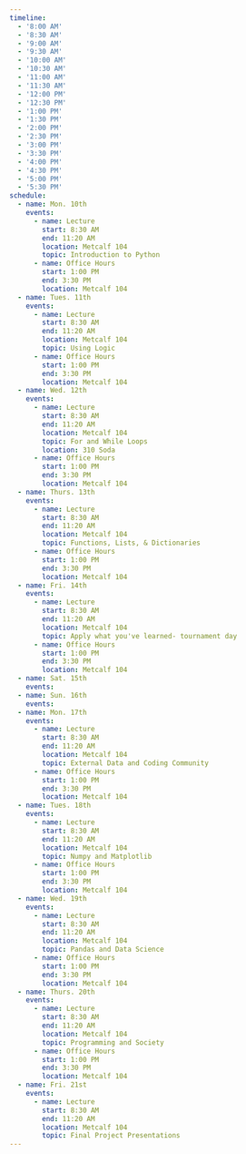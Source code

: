 ```yaml
---
timeline:
  - '8:00 AM'
  - '8:30 AM'
  - '9:00 AM'
  - '9:30 AM'
  - '10:00 AM'
  - '10:30 AM'
  - '11:00 AM'
  - '11:30 AM'
  - '12:00 PM'
  - '12:30 PM'
  - '1:00 PM'
  - '1:30 PM'
  - '2:00 PM'
  - '2:30 PM'
  - '3:00 PM'
  - '3:30 PM'
  - '4:00 PM'
  - '4:30 PM'
  - '5:00 PM'
  - '5:30 PM'
schedule:
  - name: Mon. 10th
    events:
      - name: Lecture
        start: 8:30 AM
        end: 11:20 AM
        location: Metcalf 104
        topic: Introduction to Python
      - name: Office Hours
        start: 1:00 PM
        end: 3:30 PM
        location: Metcalf 104
  - name: Tues. 11th
    events:
      - name: Lecture
        start: 8:30 AM
        end: 11:20 AM
        location: Metcalf 104
        topic: Using Logic
      - name: Office Hours
        start: 1:00 PM
        end: 3:30 PM
        location: Metcalf 104
  - name: Wed. 12th
    events:
      - name: Lecture
        start: 8:30 AM
        end: 11:20 AM
        location: Metcalf 104
        topic: For and While Loops
        location: 310 Soda
      - name: Office Hours
        start: 1:00 PM
        end: 3:30 PM
        location: Metcalf 104
  - name: Thurs. 13th
    events:
      - name: Lecture
        start: 8:30 AM
        end: 11:20 AM
        location: Metcalf 104
        topic: Functions, Lists, & Dictionaries
      - name: Office Hours
        start: 1:00 PM
        end: 3:30 PM
        location: Metcalf 104
  - name: Fri. 14th
    events:
      - name: Lecture
        start: 8:30 AM
        end: 11:20 AM
        location: Metcalf 104
        topic: Apply what you've learned- tournament day
      - name: Office Hours
        start: 1:00 PM
        end: 3:30 PM
        location: Metcalf 104
  - name: Sat. 15th
    events:
  - name: Sun. 16th
    events:
  - name: Mon. 17th
    events:
      - name: Lecture
        start: 8:30 AM
        end: 11:20 AM
        location: Metcalf 104
        topic: External Data and Coding Community
      - name: Office Hours
        start: 1:00 PM
        end: 3:30 PM
        location: Metcalf 104
  - name: Tues. 18th
    events:
      - name: Lecture
        start: 8:30 AM
        end: 11:20 AM
        location: Metcalf 104
        topic: Numpy and Matplotlib
      - name: Office Hours
        start: 1:00 PM
        end: 3:30 PM
        location: Metcalf 104
  - name: Wed. 19th
    events:
      - name: Lecture
        start: 8:30 AM
        end: 11:20 AM
        location: Metcalf 104
        topic: Pandas and Data Science
      - name: Office Hours
        start: 1:00 PM
        end: 3:30 PM
        location: Metcalf 104
  - name: Thurs. 20th
    events:
      - name: Lecture
        start: 8:30 AM
        end: 11:20 AM
        location: Metcalf 104
        topic: Programming and Society
      - name: Office Hours
        start: 1:00 PM
        end: 3:30 PM
        location: Metcalf 104
  - name: Fri. 21st
    events:
      - name: Lecture
        start: 8:30 AM
        end: 11:20 AM
        location: Metcalf 104
        topic: Final Project Presentations
---
```

